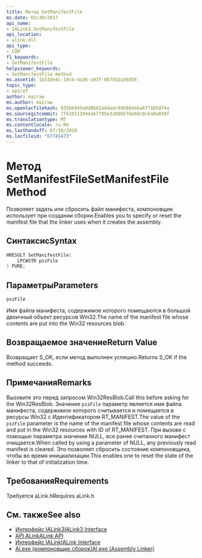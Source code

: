 ```yaml
---
title: Метод SetManifestFile
ms.date: 03/30/2017
api_name:
- IALink3.SetManifestFile
api_location:
- alink.dll
api_type:
- COM
f1_keywords:
- SetManifestFile
helpviewer_keywords:
- SetManifestFile method
ms.assetid: 1b33de4c-19cb-4a36-a93f-8675b2a36d58
topic_type:
- apiref
author: mairaw
ms.author: mairaw
ms.openlocfilehash: 825bb945e0d8662a4dadc9d688de6a677165df4a
ms.sourcegitcommit: 7f616512044ab7795e32806578e8dc0c6a0e038f
ms.translationtype: MT
ms.contentlocale: ru-RU
ms.lasthandoff: 07/10/2019
ms.locfileid: "67741473"
---
```

# <a name="setmanifestfile-method"></a><span data-ttu-id="ffedf-102">Метод SetManifestFile</span><span class="sxs-lookup"><span data-stu-id="ffedf-102">SetManifestFile Method</span></span>
<span data-ttu-id="ffedf-103">Позволяет задать или сбросить файл манифеста, компоновщик использует при создании сборки.</span><span class="sxs-lookup"><span data-stu-id="ffedf-103">Enables you to specify or reset the manifest file that the linker uses when it creates the assembly.</span></span>  
  
## <a name="syntax"></a><span data-ttu-id="ffedf-104">Синтаксис</span><span class="sxs-lookup"><span data-stu-id="ffedf-104">Syntax</span></span>  
  
```cpp  
HRESULT SetManifestFile(  
    LPCWSTR pszFile  
) PURE;  
```  
  
## <a name="parameters"></a><span data-ttu-id="ffedf-105">Параметры</span><span class="sxs-lookup"><span data-stu-id="ffedf-105">Parameters</span></span>  
 `pszFile`  
  
 <span data-ttu-id="ffedf-106">Имя файла манифеста, содержимое которого помещаются в большой двоичный объект ресурсов Win32.</span><span class="sxs-lookup"><span data-stu-id="ffedf-106">The name of the manifest file whose contents are put into the Win32 resources blob.</span></span>  
  
## <a name="return-value"></a><span data-ttu-id="ffedf-107">Возвращаемое значение</span><span class="sxs-lookup"><span data-stu-id="ffedf-107">Return Value</span></span>  
 <span data-ttu-id="ffedf-108">Возвращает S_OK, если метод выполнен успешно.</span><span class="sxs-lookup"><span data-stu-id="ffedf-108">Returns S_OK if the method succeeds.</span></span>  
  
## <a name="remarks"></a><span data-ttu-id="ffedf-109">Примечания</span><span class="sxs-lookup"><span data-stu-id="ffedf-109">Remarks</span></span>  
 <span data-ttu-id="ffedf-110">Вызовите это перед запросом Win32ResBlob.</span><span class="sxs-lookup"><span data-stu-id="ffedf-110">Call this before asking for the Win32ResBlob.</span></span> <span data-ttu-id="ffedf-111">Значение `pszFile` параметр является имя файла манифеста, содержимое которого считывается и помещается в ресурсы Win32 с Идентификатором RT_MANIFEST.</span><span class="sxs-lookup"><span data-stu-id="ffedf-111">The value of the `pszFile` parameter is the name of the manifest file whose contents are read and put in the Win32 resources with ID of RT_MANIFEST.</span></span> <span data-ttu-id="ffedf-112">При вызове с помощью параметра значение NULL, все ранее считанного манифест очищается.</span><span class="sxs-lookup"><span data-stu-id="ffedf-112">When called by using a parameter of NULL, any previously read manifest is cleared.</span></span> <span data-ttu-id="ffedf-113">Это позволяет сбросить состояние компоновщика, чтобы во время инициализации.</span><span class="sxs-lookup"><span data-stu-id="ffedf-113">This enables one to reset the state of the linker to that of initialization time.</span></span>  
  
## <a name="requirements"></a><span data-ttu-id="ffedf-114">Требования</span><span class="sxs-lookup"><span data-stu-id="ffedf-114">Requirements</span></span>  
 <span data-ttu-id="ffedf-115">Требуется aLink.h</span><span class="sxs-lookup"><span data-stu-id="ffedf-115">Requires aLink.h</span></span>  
  
## <a name="see-also"></a><span data-ttu-id="ffedf-116">См. также</span><span class="sxs-lookup"><span data-stu-id="ffedf-116">See also</span></span>

- [<span data-ttu-id="ffedf-117">Интерфейс IALink3</span><span class="sxs-lookup"><span data-stu-id="ffedf-117">IALink3 Interface</span></span>](../../../../docs/framework/unmanaged-api/alink/ialink3-interface.md)
- [<span data-ttu-id="ffedf-118">API ALink</span><span class="sxs-lookup"><span data-stu-id="ffedf-118">ALink API</span></span>](../../../../docs/framework/unmanaged-api/alink/index.md)
- [<span data-ttu-id="ffedf-119">Интерфейс IALink</span><span class="sxs-lookup"><span data-stu-id="ffedf-119">IALink Interface</span></span>](../../../../docs/framework/unmanaged-api/alink/ialink-interface.md)
- [<span data-ttu-id="ffedf-120">Al.exe (компоновщик сборок)</span><span class="sxs-lookup"><span data-stu-id="ffedf-120">Al.exe (Assembly Linker)</span></span>](../../../../docs/framework/tools/al-exe-assembly-linker.md)
